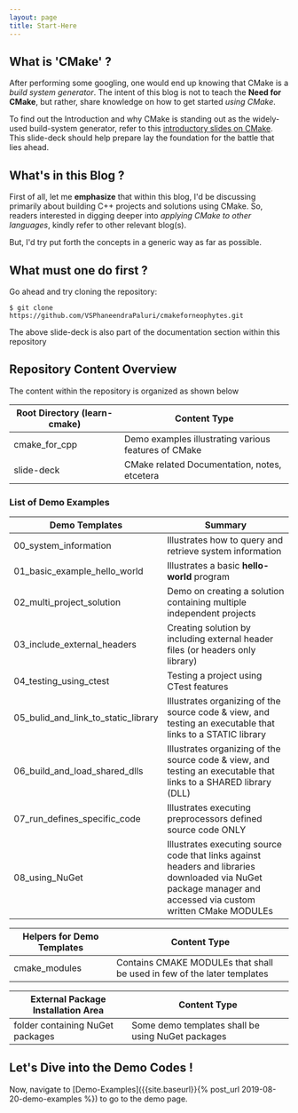 ```yaml
---
layout: page
title: Start-Here
---
```


## What is 'CMake' ?
After performing some googling, one would end up knowing that CMake is a *build system generator*.  The intent of this blog is not to teach the **Need for CMake**, but rather, share knowledge on how to get started *using CMake*.

To find out the Introduction and why CMake is standing out as the widely-used build-system generator, refer to this 
[introductory slides on CMake]({{site.url}}/slide-deck/learn-cmake.pptx).  This slide-deck should help prepare lay the foundation for the battle that lies ahead.


## What's in this Blog ?
First of all, let me **emphasize** that within this blog, I'd be discussing primarily about building C++ projects and solutions using CMake.  So, readers interested in digging deeper into *applying CMake to other languages*, kindly refer to other relevant blog(s).

But, I'd try put forth the concepts in a generic way as far as possible.


## What must one do first ?
Go ahead and try cloning the repository:

```
$ git clone https://github.com/VSPhaneendraPaluri/cmakeforneophytes.git
```

The above slide-deck is also part of the documentation section within this repository


## Repository Content Overview

The content within the repository is organized as shown below

Root Directory (learn-cmake)  |  Content Type
------------- | -------------
cmake_for_cpp | Demo examples illustrating various features of CMake
slide-deck    | CMake related Documentation, notes, etcetera


### List of Demo Examples

Demo Templates  |  Summary
----------------------------------- | ------------------------------
00_system_information               | Illustrates how to query and retrieve system information
01_basic_example_hello_world        | Illustrates a basic **hello-world** program
02_multi_project_solution           | Demo on creating a solution containing multiple independent projects
03_include_external_headers         | Creating solution by including external header files (or headers only library)
04_testing_using_ctest              | Testing a project using CTest features
05_bulid_and_link_to_static_library | Illustrates organizing of the source code & view, and testing an executable that links to a STATIC library
06_build_and_load_shared_dlls       | Illustrates organizing of the source code & view, and testing an executable that links to a SHARED library (DLL)
07_run_defines_specific_code        | Illustrates executing preprocessors defined source code ONLY
08_using_NuGet                      | Illustrates executing source code that links against headers and libraries downloaded via NuGet package manager and accessed via custom written CMake MODULEs

Helpers for Demo Templates  |  Content Type
----------------------------------- | ------------------------------
cmake_modules                       | Contains CMAKE MODULEs that shall be used in few of the later templates

External Package Installation Area|  Content Type
----------------------------------- | ------------------------------
folder containing NuGet packages    | Some demo templates shall be using NuGet packages


## Let's Dive into the Demo Codes !

Now, navigate to [Demo-Examples]({{site.baseurl}}{% post_url 2019-08-20-demo-examples %}) to go to the demo page.